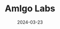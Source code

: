 ---  
layout: startup_page  
title: "Amlgo Labs"  
id: "amlgolabs.com"  
permalink: "/amlgolabsamlgolabs.com03232024/"  
website: "https://amlgolabs.com/"  
funding_round: "Strategic Investment"  
funding_amount: "₹1.99Cr"  
investors: "Maruti Suzuki India Limited"  
about: "Amlgo Labs is an AI and ML startup that specializes in data analytics, cloud engineering, and helps companies make data-driven decisions. They offer solutions using machine learning and artificial intelligence to enhance business processes. The company focuses on providing advanced analytics to improve decision-making for their clients."  
markets: "Data Analytics, Artificial Intelligence, Machine Learning"  
hq: "Gurugram, Haryana, India"  
founded_year: "2017"  
linkedin: "https://www.linkedin.com/company/amlgolabs"  
twitter: "https://twitter.com/AmlgoLabs"  
instagram: ""  
facebook: ""  
crunchbase: "https://www.crunchbase.com/organization/amlgo-labs?utm_source=linkedin&utm_medium=referral&utm_campaign=linkedin_companies&utm_content=profile_cta_anon&trk=funding_crunchbase"  
pitchbook: "https://pitchbook.com/profiles/company/534775-60"  

date_display: "23-Mar-2024"  
date: "2024-03-23"

# SEO Optimization  
meta_title: "Amlgo Labs - Strategic Investment Funding (₹1.99Cr)"  
meta_description: "Amlgo Labs, Amlgo Labs is an AI and ML startup that specializes in data analytics, cloud engineering, and helps companies make data-driven decisions. They offer s..."  
meta_keywords: "Amlgo Labs, Data Analytics, Artificial Intelligence, Machine Learning, Strategic Investment funding"  
canonical_url: "https://startup.projectstartups.com/amlgolabsamlgolabs.com03232024/"  
---